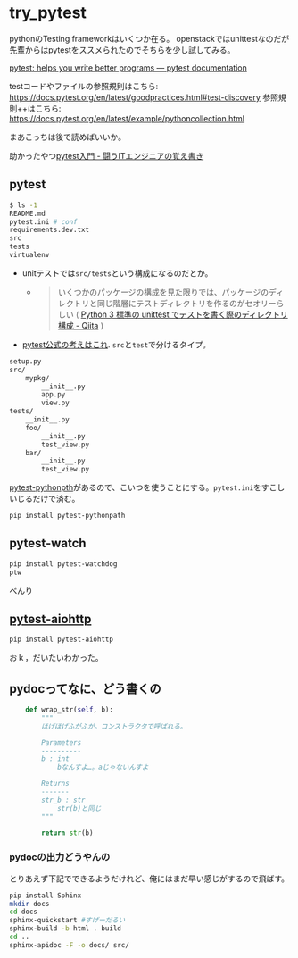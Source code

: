 # try_pytest

pythonのTesting frameworkはいくつか在る。
openstackではunittestなのだが先輩からはpytestをススメられたのでそちらを少し試してみる。

[pytest: helps you write better programs — pytest documentation](https://docs.pytest.org/en/latest/)

testコードやファイルの参照規則はこちら: https://docs.pytest.org/en/latest/goodpractices.html#test-discovery
参照規則++はこちら: https://docs.pytest.org/en/latest/example/pythoncollection.html

まあこっちは後で読めばいいか。

助かったやつ[pytest入門 - 闘うITエンジニアの覚え書き](https://www.magata.net/memo/index.php?pytest%C6%FE%CC%E7)


## pytest

```sh
$ ls -1
README.md
pytest.ini # conf
requirements.dev.txt
src
tests
virtualenv
```

- unitテストでは`src/tests`という構成になるのだとか。
    - >いくつかのパッケージの構成を見た限りでは、パッケージのディレクトリと同じ階層にテストディレクトリを作るのがセオリーらしい ( [Python 3 標準の unittest でテストを書く際のディレクトリ構成 - Qiita](https://qiita.com/hoto17296/items/fa0166728177e676cd36) )

- [pytest公式の考えはこれ](https://docs.pytest.org/en/latest/goodpractices.html). `src`と`test`で分けるタイプ。

```sh
setup.py
src/
    mypkg/
        __init__.py
        app.py
        view.py
tests/
    __init__.py
    foo/
        __init__.py
        test_view.py
    bar/
        __init__.py
        test_view.py
```

[pytest-pythonpth](https://github.com/bigsassy/pytest-pythonpath)があるので、こいつを使うことにする。`pytest.ini`をすこしいじるだけで済む。

```sh
pip install pytest-pythonpath
```

## pytest-watch

```sh
pip install pytest-watchdog
ptw
```

べんり

## [pytest-aiohttp](https://aiohttp.readthedocs.io/en/stable/testing.html#pytest-example)

```sh
pip install pytest-aiohttp
```

おｋ，だいたいわかった。

## pydocってなに、どう書くの

```python
    def wrap_str(self, b):
        """
        ほげほげふがふが。コンストラクタで呼ばれる。

        Parameters
        ----------
        b : int
            bなんすよ…。aじゃないんすよ

        Returns
        -------
        str_b : str
            str(b)と同じ
        """

        return str(b)
```

### pydocの出力どうやんの

とりあえず下記でできるようだけれど、俺にはまだ早い感じがするので飛ばす。

```sh
pip install Sphinx
mkdir docs
cd docs
sphinx-quickstart #すげーだるい
sphinx-build -b html . build
cd ..
sphinx-apidoc -F -o docs/ src/
```
